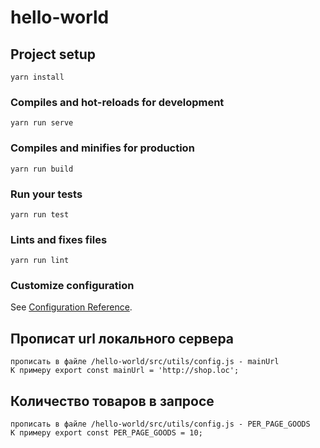 # hello-world

## Project setup
```
yarn install
```

### Compiles and hot-reloads for development
```
yarn run serve
```

### Compiles and minifies for production
```
yarn run build
```

### Run your tests
```
yarn run test
```

### Lints and fixes files
```
yarn run lint
```

### Customize configuration
See [Configuration Reference](https://cli.vuejs.org/config/).

## Прописат url локального сервера
```
прописать в файле /hello-world/src/utils/config.js - mainUrl
К примеру export const mainUrl = 'http://shop.loc';
```

## Количество товаров в запросе
```
прописать в файле /hello-world/src/utils/config.js - PER_PAGE_GOODS
К примеру export const PER_PAGE_GOODS = 10;
```
